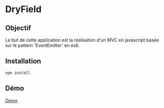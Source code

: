# DryField

## Objectif
Le but de cette application est la réalisation d'un MVC en javascript basée sur le pattern 'EventEmitter' en es6.

## Installation
```
npm install
```

## Démo

[Demo](https://bdeglane.github.io/dryfield/ "demo")

